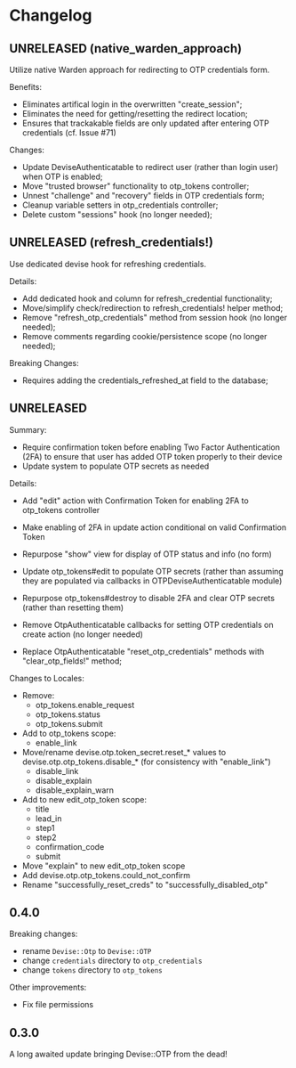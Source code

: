 # Changelog

## UNRELEASED (native_warden_approach)

Utilize native Warden approach for redirecting to OTP credentials form.

Benefits:
- Eliminates artifical login in the overwritten "create_session";
- Eliminates the need for getting/resetting the redirect location;
- Ensures that trackakable fields are only updated after entering OTP credentials (cf. Issue #71)

Changes:
- Update DeviseAuthenticatable to redirect user (rather than login user) when OTP is enabled;
- Move "trusted browser" functionality to otp_tokens controller;
- Unnest "challenge" and "recovery" fields in OTP credentials form;
- Cleanup variable setters in otp_credentials controller;
- Delete custom "sessions" hook (no longer needed);

## UNRELEASED (refresh_credentials!)

Use dedicated devise hook for refreshing credentials.

Details:
- Add dedicated hook and column for refresh_credential functionality;
- Move/simplify check/redirection to refresh_credentials! helper method;
- Remove "refresh_otp_credentials" method from session hook (no longer needed);
- Remove comments regarding cookie/persistence scope (no longer needed);

Breaking Changes:
- Requires adding the credentials_refreshed_at field to the database;

## UNRELEASED

Summary:
- Require confirmation token before enabling Two Factor Authentication (2FA) to ensure that user has added OTP token properly to their device
- Update system to populate OTP secrets as needed

Details:
- Add "edit" action with Confirmation Token for enabling 2FA to otp_tokens controller
- Make enabling of 2FA in update action conditional on valid Confirmation Token
- Repurpose "show" view for display of OTP status and info (no form)

- Update otp_tokens#edit to populate OTP secrets (rather than assuming they are populated via callbacks in OTPDeviseAuthenticatable module)
- Repurpose otp_tokens#destroy to disable 2FA and clear OTP secrets (rather than resetting them)

- Remove OtpAuthenticatable callbacks for setting OTP credentials on create action (no longer needed)
- Replace OtpAuthenticatable "reset_otp_credentials" methods with "clear_otp_fields!" method;

Changes to Locales:
- Remove:
  - otp_tokens.enable_request
  - otp_tokens.status
  - otp_tokens.submit
- Add to otp_tokens scope:
  - enable_link
- Move/rename devise.otp.token_secret.reset_\* values to devise.otp.otp_tokens.disable_\* (for consistency with "enable_link")
  - disable_link
  - disable_explain
  - disable_explain_warn
- Add to new edit_otp_token scope:
  - title
  - lead_in
  - step1
  - step2
  - confirmation_code
  - submit
- Move "explain" to new edit_otp_token scope
- Add devise.otp.otp_tokens.could_not_confirm
- Rename "successfully_reset_creds" to "successfully_disabled_otp"

## 0.4.0

Breaking changes:

- rename `Devise::Otp` to `Devise::OTP`
- change `credentials` directory to `otp_credentials`
- change `tokens` directory to `otp_tokens`

Other improvements:

- Fix file permissions

## 0.3.0

A long awaited update bringing Devise::OTP from the dead!
